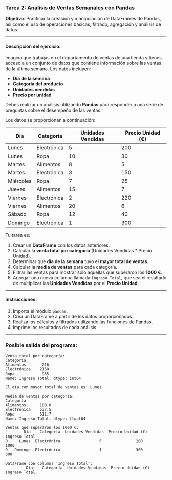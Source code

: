 ### Tarea 2: Análisis de Ventas Semanales con Pandas
**Objetivo**: Practicar la creación y manipulación de DataFrames de Pandas, así como el uso de operaciones básicas, filtrado, agregación y análisis de datos.

---

#### **Descripción del ejercicio**:
Imagina que trabajas en el departamento de ventas de una tienda y tienes acceso a un conjunto de datos que contiene información sobre las ventas de la última semana. Los datos incluyen:

- **Día de la semana**
- **Categoría del producto**
- **Unidades vendidas**
- **Precio por unidad**

Debes realizar un análisis utilizando **Pandas** para responder a una serie de preguntas sobre el desempeño de las ventas.

Los datos se proporcionan a continuación:

| Día         | Categoría | Unidades Vendidas | Precio Unidad (€) |
|-------------|-----------|--------------------|-------------------|
| Lunes       | Electrónica | 5              | 200               |
| Lunes       | Ropa        | 10             | 30                |
| Martes      | Alimentos   | 8              | 5                 |
| Martes      | Electrónica | 3              | 150               |
| Miércoles   | Ropa        | 7              | 25                |
| Jueves      | Alimentos   | 15             | 7                 |
| Viernes     | Electrónica | 2              | 220               |
| Viernes     | Alimentos   | 20             | 6                 |
| Sábado      | Ropa        | 12             | 40                |
| Domingo     | Electrónica | 1              | 300               |

Tu tarea es:

1. Crear un **DataFrame** con los datos anteriores.
2. Calcular la **venta total por categoría** (Unidades Vendidas * Precio Unidad).
3. Determinar qué **día de la semana** tuvo el **mayor total de ventas**.
4. Calcular la **media de ventas** para cada categoría.
5. Filtrar las ventas para mostrar solo aquellas que superaron los **1000 €**.
6. Agregar una nueva columna llamada `Ingreso Total`, que sea el resultado de multiplicar las **Unidades Vendidas** por el **Precio Unidad**.

---

#### **Instrucciones**:
1. Importa el módulo `pandas`.
2. Crea un DataFrame a partir de los datos proporcionados.
3. Realiza los cálculos y filtrados utilizando las funciones de Pandas.
4. Imprime los resultados de cada análisis.

---

### **Posible salida del programa**:

```
Venta total por categoría:
Categoría
Alimentos       216
Electrónica    2150
Ropa            935
Name: Ingreso Total, dtype: int64

El día con mayor total de ventas es: Lunes

Media de ventas por categoría:
Categoría
Alimentos      108.0
Electrónica    537.5
Ropa           311.7
Name: Ingreso Total, dtype: float64

Ventas que superaron los 1000 €:
        Día    Categoría  Unidades Vendidas  Precio Unidad (€)  Ingreso Total
0     Lunes  Electrónica                 5               200           1000
9   Domingo  Electrónica                 1               300           300

DataFrame con columna 'Ingreso Total':
         Día    Categoría  Unidades Vendidas  Precio Unidad (€)  Ingreso Total